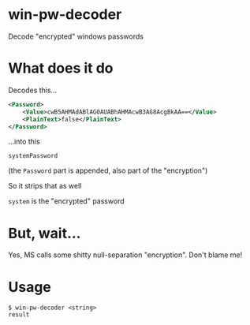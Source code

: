 # win-pw-decoder

Decode "encrypted" windows passwords

# What does it do

Decodes this...
```xml
<Password>
    <Value>cwB5AHMAdABlAG0AUABhAHMAcwB3AG8AcgBkAA==</Value>
    <PlainText>false</PlainText>
</Password>
```

...into this

`systemPassword`

(the `Password` part is appended, also part of the "encryption")

So it strips that as well

`system` is the "encrypted" password

# But, wait...

Yes, MS calls some shitty null-separation "encryption". Don't blame me!

# Usage

```shell
$ win-pw-decoder <string>
result
```
